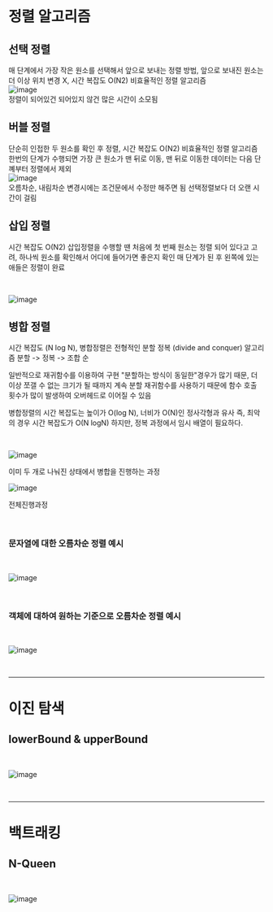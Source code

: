 # 정렬 알고리즘
## 선택 정렬
매 단계에서 가장 작은 원소를 선택해서 앞으로 보내는 정렬 방법, 앞으로 보내진 원소는 더 이상 위치 변경 X, 시간 복잡도 O(N2) 비효율적인 정렬 알고리즘
<br>
![image](https://user-images.githubusercontent.com/38232501/236789371-9a62345f-dc6b-419d-86e6-226ccaa6eabd.png)
<br>
정렬이 되어있건 되어있지 않건 많은 시간이 소모됨

## 버블 정렬
단순히 인접한 두 원소를 확인 후 정렬, 시간 복잡도 O(N2) 비효율적인 정렬 알고리즘
한번의 단계가 수행되면 가장 큰 원소가 맨 뒤로 이동, 맨 뒤로 이동한 데이터는 다음 단꼐부터 정렬에서 제외 <br>
![image](https://user-images.githubusercontent.com/38232501/236790916-4fc32f36-658d-4e4c-9697-53f62a40ce20.png)
<br>
오름차순, 내림차순 변경시에는 조건문에서 수정만 해주면 됨
선택정렬보다 더 오랜 시간이 걸림

## 삽입 정렬
시간 복잡도 O(N2)
삽입정렬을 수행할 땐 처음에 첫 번째 원소는 정렬 되어 있다고 고려, 하나씩 원소를 확인해서 어디에 들어가면 좋은지 확인
매 단계가 된 후 왼쪽에 있는 애들은 정렬이 완료

<br>

![image](https://user-images.githubusercontent.com/38232501/236792151-779a4d4a-f7aa-4191-b05a-bf3eef557bb8.png)
<br>

## 병합 정렬
시간 복잡도 (N log N), 병합정렬은 전형적인 분할 정복 (divide and conquer) 알고리즘
분할 -> 정복 -> 조합 순 

일반적으로 재귀함수를 이용하여 구현 "분할하는 방식이 동일한"경우가 많기 때문, 더 이상 쪼갤 수 없는 크기가 될 때까지 계속 분할
재귀함수를 사용하기 때문에 함수 호출 횟수가 많이 발생하여 오버헤드로 이어질 수 있음

병합정렬의 시간 복잡도는 높이가 O(log N), 너비가 O(N)인 정사각형과 유사 즉, 최악의 경우 시간 복잡도가 O(N logN)
하지만, 정복 과정에서 임시 배열이 필요하다.

<br>

![image](https://user-images.githubusercontent.com/38232501/236796557-f8c9856e-0bb8-420a-a773-3a0e3bec148e.png)

이미 두 개로 나눠진 상태에서 병합을 진행하는 과정

![image](https://user-images.githubusercontent.com/38232501/236795677-8f3b153a-eb8d-40c4-baff-40578902f9df.png)

전체진행과정

<br>

### 문자열에 대한 오름차순 정렬 예시

<br> 

![image](https://user-images.githubusercontent.com/38232501/236801433-839c81c7-96c8-4830-ad7a-720b8a001e71.png)

<br> 

### 객체에 대하여 원하는 기준으로 오름차순 정렬 예시

<br>

![image](https://user-images.githubusercontent.com/38232501/236801641-b08bbe15-182e-4f0c-9b3d-3cd174c72fba.png)

<br>

---
# 이진 탐색 
## lowerBound & upperBound

<br>

![image](https://github.com/seonghyuk1/Algorithm_template/assets/38232501/70701275-0222-4170-be44-897efda944b5)


<br>

---

# 백트래킹
## N-Queen

<br>

![image](https://github.com/seonghyuk1/Algorithm_template/assets/38232501/c42c986f-88cc-41bd-9b00-4dca5412ede8)

<br>

